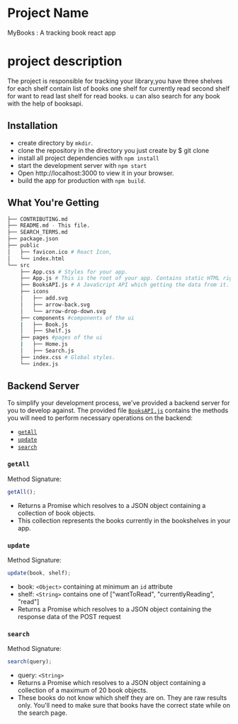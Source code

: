 # Project Name
MyBooks : A tracking book react app
# project description 
The project is responsible for tracking your library,you have three shelves for each shelf contain list of books one shelf for currently read second shelf for want to read last shelf for read books. u can also search for any book with the help of booksapi.

## Installation

- create directory by `mkdir`.
- clone the repository in the directory you just create by $ git clone <repository-link>  
- install all project dependencies with `npm install`
- start the development server with `npm start`
- Open http://localhost:3000 to view it in your browser.
- build the app for production with `npm build`.

## What You're Getting

```bash
├── CONTRIBUTING.md
├── README.md - This file.
├── SEARCH_TERMS.md 
├── package.json 
├── public
│   ├── favicon.ico # React Icon,
│   └── index.html 
└── src
    ├── App.css # Styles for your app.
    ├── App.js # This is the root of your app. Contains static HTML right now.
    ├── BooksAPI.js # A JavaScript API which getting the data from it.
    ├── icons
    │   ├── add.svg
    │   ├── arrow-back.svg
    │   └── arrow-drop-down.svg
    ├── components #components of the ui
    |   ├── Book.js
    │   ├── Shelf.js
    ├── pages #pages of the ui
    |   ├── Home.js
    │   ├── Search.js
    ├── index.css # Global styles.
    └── index.js
```

## Backend Server

To simplify your development process, we've provided a backend server for you to develop against. The provided file [`BooksAPI.js`](src/BooksAPI.js) contains the methods you will need to perform necessary operations on the backend:

- [`getAll`](#getall)
- [`update`](#update)
- [`search`](#search)

### `getAll`

Method Signature:

```js
getAll();
```

- Returns a Promise which resolves to a JSON object containing a collection of book objects.
- This collection represents the books currently in the bookshelves in your app.

### `update`

Method Signature:

```js
update(book, shelf);
```

- book: `<Object>` containing at minimum an `id` attribute
- shelf: `<String>` contains one of ["wantToRead", "currentlyReading", "read"]
- Returns a Promise which resolves to a JSON object containing the response data of the POST request

### `search`

Method Signature:

```js
search(query);
```

- query: `<String>`
- Returns a Promise which resolves to a JSON object containing a collection of a maximum of 20 book objects.
- These books do not know which shelf they are on. They are raw results only. You'll need to make sure that books have the correct state while on the search page.
